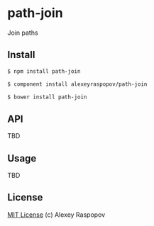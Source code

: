 # path-join

Join paths

## Install

```bash
$ npm install path-join
```

```bash
$ component install alexeyraspopov/path-join
```

```bash
$ bower install path-join
```

## API

TBD

## Usage

TBD

## License

[MIT License](http://en.wikipedia.org/wiki/MIT_License) (c) Alexey Raspopov
